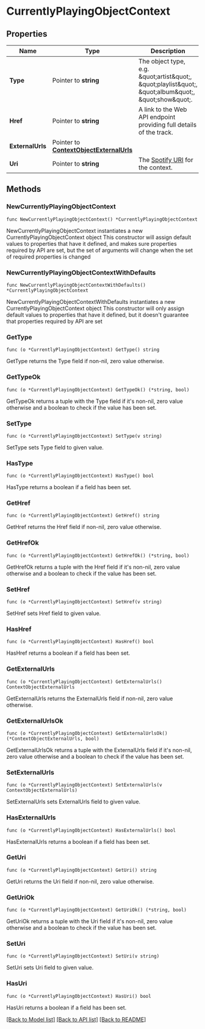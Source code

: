 # CurrentlyPlayingObjectContext

## Properties

Name | Type | Description | Notes
------------ | ------------- | ------------- | -------------
**Type** | Pointer to **string** | The object type, e.g. \&quot;artist\&quot;, \&quot;playlist\&quot;, \&quot;album\&quot;, \&quot;show\&quot;.  | [optional] 
**Href** | Pointer to **string** | A link to the Web API endpoint providing full details of the track. | [optional] 
**ExternalUrls** | Pointer to [**ContextObjectExternalUrls**](ContextObjectExternalUrls.md) |  | [optional] 
**Uri** | Pointer to **string** | The [Spotify URI](/documentation/web-api/#spotify-uris-and-ids) for the context.  | [optional] 

## Methods

### NewCurrentlyPlayingObjectContext

`func NewCurrentlyPlayingObjectContext() *CurrentlyPlayingObjectContext`

NewCurrentlyPlayingObjectContext instantiates a new CurrentlyPlayingObjectContext object
This constructor will assign default values to properties that have it defined,
and makes sure properties required by API are set, but the set of arguments
will change when the set of required properties is changed

### NewCurrentlyPlayingObjectContextWithDefaults

`func NewCurrentlyPlayingObjectContextWithDefaults() *CurrentlyPlayingObjectContext`

NewCurrentlyPlayingObjectContextWithDefaults instantiates a new CurrentlyPlayingObjectContext object
This constructor will only assign default values to properties that have it defined,
but it doesn't guarantee that properties required by API are set

### GetType

`func (o *CurrentlyPlayingObjectContext) GetType() string`

GetType returns the Type field if non-nil, zero value otherwise.

### GetTypeOk

`func (o *CurrentlyPlayingObjectContext) GetTypeOk() (*string, bool)`

GetTypeOk returns a tuple with the Type field if it's non-nil, zero value otherwise
and a boolean to check if the value has been set.

### SetType

`func (o *CurrentlyPlayingObjectContext) SetType(v string)`

SetType sets Type field to given value.

### HasType

`func (o *CurrentlyPlayingObjectContext) HasType() bool`

HasType returns a boolean if a field has been set.

### GetHref

`func (o *CurrentlyPlayingObjectContext) GetHref() string`

GetHref returns the Href field if non-nil, zero value otherwise.

### GetHrefOk

`func (o *CurrentlyPlayingObjectContext) GetHrefOk() (*string, bool)`

GetHrefOk returns a tuple with the Href field if it's non-nil, zero value otherwise
and a boolean to check if the value has been set.

### SetHref

`func (o *CurrentlyPlayingObjectContext) SetHref(v string)`

SetHref sets Href field to given value.

### HasHref

`func (o *CurrentlyPlayingObjectContext) HasHref() bool`

HasHref returns a boolean if a field has been set.

### GetExternalUrls

`func (o *CurrentlyPlayingObjectContext) GetExternalUrls() ContextObjectExternalUrls`

GetExternalUrls returns the ExternalUrls field if non-nil, zero value otherwise.

### GetExternalUrlsOk

`func (o *CurrentlyPlayingObjectContext) GetExternalUrlsOk() (*ContextObjectExternalUrls, bool)`

GetExternalUrlsOk returns a tuple with the ExternalUrls field if it's non-nil, zero value otherwise
and a boolean to check if the value has been set.

### SetExternalUrls

`func (o *CurrentlyPlayingObjectContext) SetExternalUrls(v ContextObjectExternalUrls)`

SetExternalUrls sets ExternalUrls field to given value.

### HasExternalUrls

`func (o *CurrentlyPlayingObjectContext) HasExternalUrls() bool`

HasExternalUrls returns a boolean if a field has been set.

### GetUri

`func (o *CurrentlyPlayingObjectContext) GetUri() string`

GetUri returns the Uri field if non-nil, zero value otherwise.

### GetUriOk

`func (o *CurrentlyPlayingObjectContext) GetUriOk() (*string, bool)`

GetUriOk returns a tuple with the Uri field if it's non-nil, zero value otherwise
and a boolean to check if the value has been set.

### SetUri

`func (o *CurrentlyPlayingObjectContext) SetUri(v string)`

SetUri sets Uri field to given value.

### HasUri

`func (o *CurrentlyPlayingObjectContext) HasUri() bool`

HasUri returns a boolean if a field has been set.


[[Back to Model list]](../README.md#documentation-for-models) [[Back to API list]](../README.md#documentation-for-api-endpoints) [[Back to README]](../README.md)


